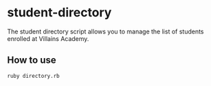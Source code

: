 # student-directory #

The student directory script allows you to manage the list of students enrolled at Villains Academy.

## How to use  ##

```shell
ruby directory.rb
```
